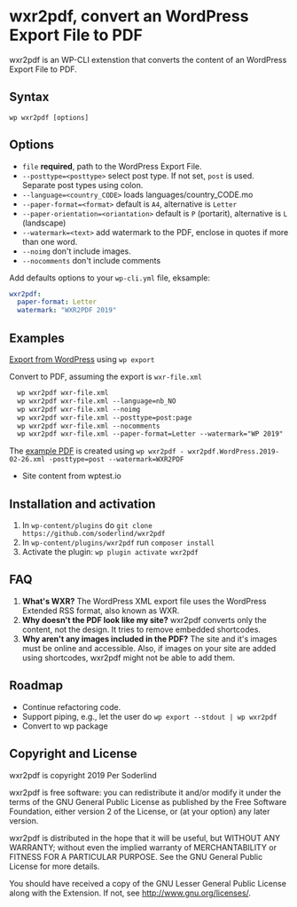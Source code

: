 # wxr2pdf, convert an WordPress Export File to PDF

wxr2pdf is an WP-CLI extenstion that converts the content of an WordPress Export File to PDF.

## Syntax

`wp wxr2pdf [options]`

## Options
- `file` **required**, path to the WordPress Export File.
- `--posttype=<posttype>` select post type. If not set, `post` is used. Separate post types using colon.
- `--language=<country_CODE>` loads languages/country_CODE.mo
- `--paper-format=<format>` default is `A4`, alternative is `Letter`
- `--paper-orientation=<oriantation>` default is `P` (portarit), alternative is `L` (landscape)
- `--watermark=<text>` add watermark to the PDF, enclose in quotes if more than one word.
- `--noimg` don't include images.
- `--nocomments` don't include comments

Add defaults options to your `wp-cli.yml` file, eksample:

```yml
wxr2pdf:
  paper-format: Letter
  watermark: "WXR2PDF 2019"
```

## Examples

[Export from WordPress](https://developer.wordpress.org/cli/commands/export/) using `wp export`

Convert to PDF, assuming the export is `wxr-file.xml`

```txt
  wp wxr2pdf wxr-file.xml
  wp wxr2pdf wxr-file.xml --language=nb_NO
  wp wxr2pdf wxr-file.xml --noimg
  wp wxr2pdf wxr-file.xml --posttype=post:page
  wp wxr2pdf wxr-file.xml --nocomments
  wp wxr2pdf wxr-file.xml --paper-format=Letter --watermark="WP 2019"
```

The [example PDF](https://github.com/soderlind/wxr2pdf/raw/master/wxr2pdf-example.pdf) is created using `wp wxr2pdf - wxr2pdf.WordPress.2019-02-26.xml -posttype=post --watermark=WXR2PDF`
- Site content from wptest.io

## Installation and activation

1. In `wp-content/plugins` do `git clone https://github.com/soderlind/wxr2pdf`
1. In `wp-content/plugins/wxr2pdf` run `composer install`
1. Activate the plugin: `wp plugin activate wxr2pdf`

## FAQ

1. **What's WXR?** The WordPress XML export file uses the WordPress Extended RSS format, also known as WXR.
1. **Why doesn't the PDF look like my site?** wxr2pdf converts only the content, not the design. It tries to remove embedded shortcodes.
1. **Why aren't any images included in the PDF?** The site and it's images must be online and accessible. Also, if images on your site are added using shortcodes, wxr2pdf might not be able to add them.

## Roadmap

- Continue refactoring code.
- Support piping, e.g., let the user do `wp export --stdout | wp wxr2pdf`
- Convert to wp package

## Copyright and License

wxr2pdf is copyright 2019 Per Soderlind

wxr2pdf is free software: you can redistribute it and/or modify it under the terms of the GNU General Public License as published by the Free Software Foundation, either version 2 of the License, or (at your option) any later version.

wxr2pdf is distributed in the hope that it will be useful, but WITHOUT ANY WARRANTY; without even the implied warranty of MERCHANTABILITY or FITNESS FOR A PARTICULAR PURPOSE. See the GNU General Public License for more details.

You should have received a copy of the GNU Lesser General Public License along with the Extension. If not, see http://www.gnu.org/licenses/.
